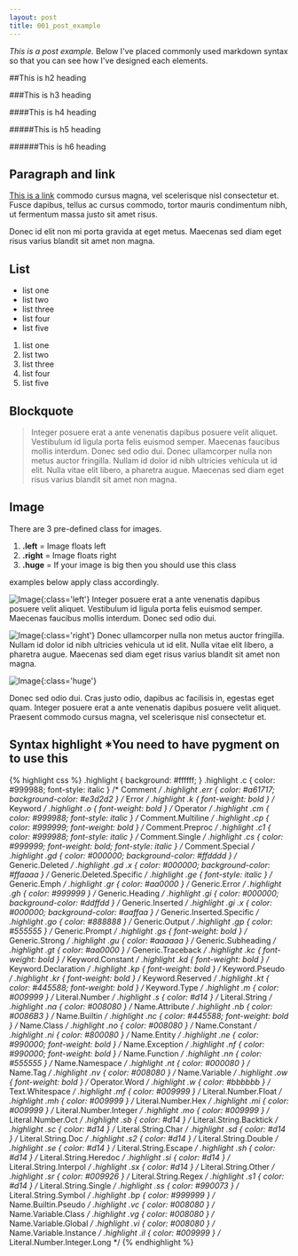```yaml
---
layout: post
title: 001_post_example
---
```


*This is a post example.*
Below I've placed commonly used markdown syntax so that you can see how I've designed each elements.

##This is h2 heading

###This is h3 heading

####This is h4 heading

#####This is h5 heading

######This is h6 heading

## Paragraph and link

[This is a link](https://github.com/studiomohawk) commodo cursus magna, vel scelerisque nisl consectetur et. Fusce dapibus, tellus ac cursus commodo, tortor mauris condimentum nibh, ut fermentum massa justo sit amet risus.

Donec id elit non mi porta gravida at eget metus. Maecenas sed diam eget risus varius blandit sit amet non magna.

## List

* list one
* list two
* list three
* list four
* list five

1. list one
2. list two
3. list three
4. list four
5. list five

## Blockquote

> Integer posuere erat a ante venenatis dapibus posuere velit aliquet. Vestibulum id ligula porta felis euismod semper. Maecenas faucibus mollis interdum. Donec sed odio dui.
> Donec ullamcorper nulla non metus auctor fringilla. Nullam id dolor id nibh ultricies vehicula ut id elit. Nulla vitae elit libero, a pharetra augue. Maecenas sed diam eget risus varius blandit sit amet non magna.

## Image

There are 3 pre-defined class for images.

1. **.left** = Image floats left
2. **.right** = Image floats right
3. **.huge** = If your image is big then you should use this class

examples below apply class accordingly.

![Image](http://placehold.it/100x100){:class='left'}
Integer posuere erat a ante venenatis dapibus posuere velit aliquet. Vestibulum id ligula porta felis euismod semper. Maecenas faucibus mollis interdum. Donec sed odio dui.

![Image](http://placehold.it/100x100){:class='right'}
Donec ullamcorper nulla non metus auctor fringilla. Nullam id dolor id nibh ultricies vehicula ut id elit. Nulla vitae elit libero, a pharetra augue. Maecenas sed diam eget risus varius blandit sit amet non magna.

![Image](http://placehold.it/1048x300){:class='huge'}

Donec sed odio dui. Cras justo odio, dapibus ac facilisis in, egestas eget quam. Integer posuere erat a ante venenatis dapibus posuere velit aliquet. Praesent commodo cursus magna, vel scelerisque nisl consectetur et.

## Syntax highlight \*You need to have pygment on to use this

{% highlight css %}
.highlight  { background: #ffffff; }
.highlight .c { color: #999988; font-style: italic } /* Comment */
.highlight .err { color: #a61717; background-color: #e3d2d2 } /* Error */
.highlight .k { font-weight: bold } /* Keyword */
.highlight .o { font-weight: bold } /* Operator */
.highlight .cm { color: #999988; font-style: italic } /* Comment.Multiline */
.highlight .cp { color: #999999; font-weight: bold } /* Comment.Preproc */
.highlight .c1 { color: #999988; font-style: italic } /* Comment.Single */
.highlight .cs { color: #999999; font-weight: bold; font-style: italic } /* Comment.Special */
.highlight .gd { color: #000000; background-color: #ffdddd } /* Generic.Deleted */
.highlight .gd .x { color: #000000; background-color: #ffaaaa } /* Generic.Deleted.Specific */
.highlight .ge { font-style: italic } /* Generic.Emph */
.highlight .gr { color: #aa0000 } /* Generic.Error */
.highlight .gh { color: #999999 } /* Generic.Heading */
.highlight .gi { color: #000000; background-color: #ddffdd } /* Generic.Inserted */
.highlight .gi .x { color: #000000; background-color: #aaffaa } /* Generic.Inserted.Specific */
.highlight .go { color: #888888 } /* Generic.Output */
.highlight .gp { color: #555555 } /* Generic.Prompt */
.highlight .gs { font-weight: bold } /* Generic.Strong */
.highlight .gu { color: #aaaaaa } /* Generic.Subheading */
.highlight .gt { color: #aa0000 } /* Generic.Traceback */
.highlight .kc { font-weight: bold } /* Keyword.Constant */
.highlight .kd { font-weight: bold } /* Keyword.Declaration */
.highlight .kp { font-weight: bold } /* Keyword.Pseudo */
.highlight .kr { font-weight: bold } /* Keyword.Reserved */
.highlight .kt { color: #445588; font-weight: bold } /* Keyword.Type */
.highlight .m { color: #009999 } /* Literal.Number */
.highlight .s { color: #d14 } /* Literal.String */
.highlight .na { color: #008080 } /* Name.Attribute */
.highlight .nb { color: #0086B3 } /* Name.Builtin */
.highlight .nc { color: #445588; font-weight: bold } /* Name.Class */
.highlight .no { color: #008080 } /* Name.Constant */
.highlight .ni { color: #800080 } /* Name.Entity */
.highlight .ne { color: #990000; font-weight: bold } /* Name.Exception */
.highlight .nf { color: #990000; font-weight: bold } /* Name.Function */
.highlight .nn { color: #555555 } /* Name.Namespace */
.highlight .nt { color: #000080 } /* Name.Tag */
.highlight .nv { color: #008080 } /* Name.Variable */
.highlight .ow { font-weight: bold } /* Operator.Word */
.highlight .w { color: #bbbbbb } /* Text.Whitespace */
.highlight .mf { color: #009999 } /* Literal.Number.Float */
.highlight .mh { color: #009999 } /* Literal.Number.Hex */
.highlight .mi { color: #009999 } /* Literal.Number.Integer */
.highlight .mo { color: #009999 } /* Literal.Number.Oct */
.highlight .sb { color: #d14 } /* Literal.String.Backtick */
.highlight .sc { color: #d14 } /* Literal.String.Char */
.highlight .sd { color: #d14 } /* Literal.String.Doc */
.highlight .s2 { color: #d14 } /* Literal.String.Double */
.highlight .se { color: #d14 } /* Literal.String.Escape */
.highlight .sh { color: #d14 } /* Literal.String.Heredoc */
.highlight .si { color: #d14 } /* Literal.String.Interpol */
.highlight .sx { color: #d14 } /* Literal.String.Other */
.highlight .sr { color: #009926 } /* Literal.String.Regex */
.highlight .s1 { color: #d14 } /* Literal.String.Single */
.highlight .ss { color: #990073 } /* Literal.String.Symbol */
.highlight .bp { color: #999999 } /* Name.Builtin.Pseudo */
.highlight .vc { color: #008080 } /* Name.Variable.Class */
.highlight .vg { color: #008080 } /* Name.Variable.Global */
.highlight .vi { color: #008080 } /* Name.Variable.Instance */
.highlight .il { color: #009999 } /* Literal.Number.Integer.Long */
{% endhighlight %}

